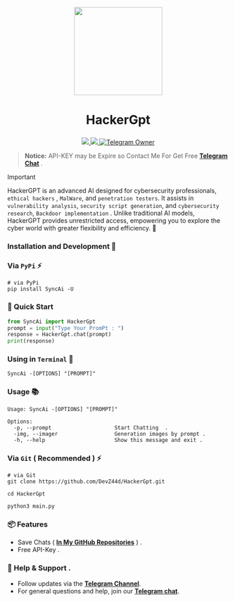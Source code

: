 <p align="center">
  <img align="center" width="200" src="https://github.com/user-attachments/assets/97397eee-2e82-4eb5-a4e3-7277db2e7d04" />

  <h1 align="center">HackerGpt</h1>
  <h3 align="center"></h3>
</p>


<p align="center">

<a href="https://pypi.org/project//">
    <img src="https://img.shields.io/pypi/v/censys?color=red&logo=pypi&logoColor=red">
  </a>

  <a href="https://t.me/Pycodz">
    <img src="https://img.shields.io/badge/Telegram-Channel-blue.svg?logo=telegram">
  </a>
  
  <a href="https://t.me/DevZ44d" target="_blank">
    <img alt="Telegram Owner" src="https://img.shields.io/badge/Telegram-Owner-red.svg?logo=telegram" />
  </a>
</p>

> **Notice:** API-KEY may be Expire so Contact Me For Get Free **[Telegram Chat](https://t.me/iasynx)** .

> [!IMPORTANT]
> HackerGPT is an advanced AI designed for cybersecurity professionals, `ethical hackers` , `MalWare`, and `penetration testers`. It assists in `vulnerability analysis`, `security script generation`, and `cybersecurity research`, `Backdoor implementation` . Unlike traditional AI models, HackerGPT provides unrestricted access, empowering you to explore the cyber world with greater flexibility and efficiency. 🚀
  
### Installation and Development 🚀

### Via `PyPi` ⚡️
```shell
# via PyPi
pip install SyncAi -U
```

### 🚀 Quick Start
```python
from SyncAi import HackerGpt
prompt = input("Type Your PromPt : ")
response = HackerGpt.chat(prompt)
print(response)
```
### Using in `Terminal` 🚀
```shell
SyncAi -[OPTIONS] "[PROMPT]"
```

### Usage 📚
```shell
Usage: SyncAi -[OPTIONS] "[PROMPT]"

Options:
  -p, --prompt                    Start Chatting  .
  -img, --imager                  Generation images by prompt .
  -h, --help                      Show this message and exit .
```

### Via `Git` ( Recommended ) ⚡️

```shell
# via Git
git clone https://github.com/DevZ44d/HackerGpt.git

cd HackerGpt

python3 main.py
```
### 📦 Features
- Save Chats ( **[In My GitHub Repositories](https://github.com/DevZ44d/HackerGpt)** ) .
- Free API-Key .

### 💬 Help & Support .
- Follow updates via the **[Telegram Channel](https://t.me/Pycodz)**.
- For general questions and help, join our **[Telegram chat](https://t.me/PyChTz)**.